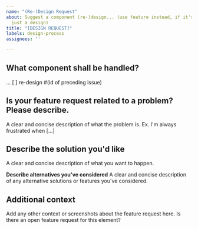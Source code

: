 ```yaml
---
name: "(Re-)Design Request"
about: Suggest a component (re-)design... (use feature instead, if it's more than
  just a design)
title: "[DESIGN REQUEST]"
labels: design-process
assignees: ''

---
```


## What component shall be handled?
...
[ ] re-design #(id of preceding issue)

## Is your feature request related to a problem? Please describe.
A clear and concise description of what the problem is. Ex. I'm always frustrated when [...]

## Describe the solution you'd like
A clear and concise description of what you want to happen.

**Describe alternatives you've considered**
A clear and concise description of any alternative solutions or features you've considered.

## Additional context
Add any other context or screenshots about the feature request here.
Is there an open feature request for this element?
